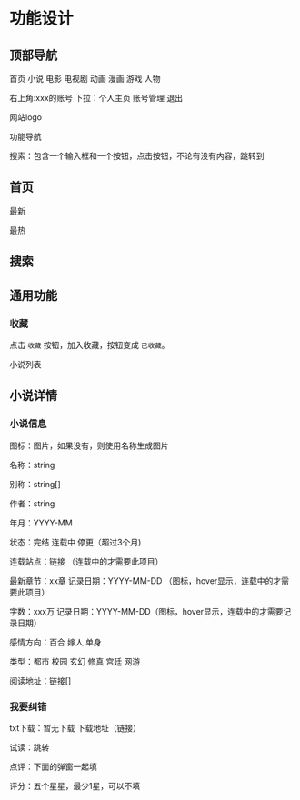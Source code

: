 # 功能设计


## 顶部导航

首页  小说  电影  电视剧  动画  漫画  游戏  人物                          

右上角:xxx的账号 下拉：个人主页   账号管理   退出



网站logo

功能导航

搜索：包含一个输入框和一个按钮，点击按钮，不论有没有内容，跳转到







## 首页

最新

最热





## 搜索







## 通用功能

### 收藏

点击 `收藏` 按钮，加入收藏，按钮变成 `已收藏`。





小说列表





## 小说详情



### 小说信息

图标：图片，如果没有，则使用名称生成图片

名称：string

别称：string[]

作者：string

年月：YYYY-MM

状态：完结 连载中 停更（超过3个月)

连载站点：链接   （连载中的才需要此项目）

最新章节：xx章     记录日期：YYYY-MM-DD （图标，hover显示，连载中的才需要此项目）

字数：xxx万   记录日期：YYYY-MM-DD（图标，hover显示，连载中的才需要记录日期）

感情方向：百合 嫁人 单身

类型：都市 校园 玄幻 修真 宫廷 网游

阅读地址：链接[]



### 我要纠错





txt下载：暂无下载     下载地址（链接）



试读：跳转



点评：下面的弹窗一起填

评分：五个星星，最少1星，可以不填













